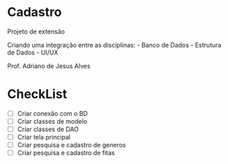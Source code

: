 # Cadastro

Projeto de extensão

Criando uma integração entre as disciplinas:
	- Banco de Dados
	- Estrutura de Dados
	- UI/UX

Prof. Adriano de Jesus Alves

# CheckList
- [ ] Criar conexão com o BD
- [ ] Criar classes de modelo
- [ ] Criar classes de DAO
- [ ] Criar tela principal
- [ ] Criar pesquisa e cadastro de generos
- [ ] Criar pesquisa e cadastro de fitas